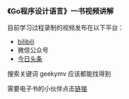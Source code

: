 ### 《Go程序设计语言》一书视频讲解
目前学习过程录制的视频发布在以下平台：
- [bilibili](https://www.bilibili.com/)
- 微信公众号
- [今日头条](https://www.toutiao.com/)

搜索关键词 geekymv 应该都能找得到

需要电子书的小伙伴点击[链接](https://github.com/geekymv/go-programing-language/tree/main/doc)